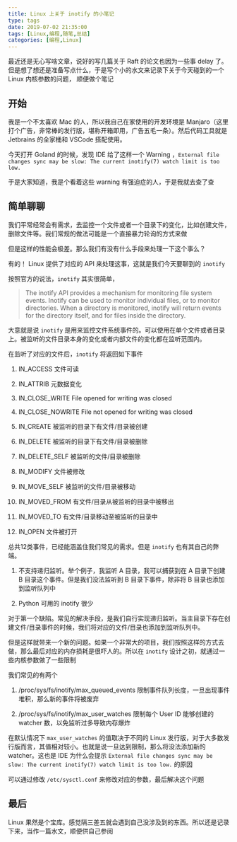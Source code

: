 ```yaml
---
title: Linux 上关于 inotify 的小笔记
type: tags
date: 2019-07-02 21:35:00
tags: [Linux,编程,随笔,总结]
categories: [编程,Linux]
---
```


最近还是无心写啥文章，说好的写几篇关于 Raft 的论文也因为一些事 delay 了。但是想了想还是准备写点什么，于是写个小的水文来记录下关于今天碰到的一个 Linux 内核参数的问题， 顺便做个笔记

<!-- more -->

## 开始

我是一个不太喜欢 Mac 的人，所以我自己在家使用的开发环境是 Manjaro（这里打个广告，非常棒的发行版，堪称开箱即用，广告五毛一条）。然后代码工具就是 Jetbrains 的全家桶和 VSCode 搭配使用。

今天打开 Goland 的时候，发现 IDE 给了这样一个 Warning ，`External file changes sync may be slow: The current inotify(7) watch limit is too low.`

于是大家知道，我是个看着这些 warning 有强迫症的人，于是我就去查了查

## 简单聊聊

我们平常经常会有需求，去监控一个文件或者一个目录下的变化，比如创建文件，删除文件等。我们常规的做法可能是一个直接暴力轮询的方式来做

但是这样的性能会极差。那么我们有没有什么手段来处理一下这个事么？

有的！ Linux 提供了对应的 API 来处理这事，这就是我们今天要聊到的 `inotify`

按照官方的说法，`inotify` 其实很简单，

> The inotify API provides a mechanism for monitoring file system events. Inotify can be used to monitor individual files, or to monitor directories. When a directory is monitored, inotify will return events for the directory itself, and for files inside the directory.

大意就是说 `inotify` 是用来监控文件系统事件的。可以使用在单个文件或者目录上。被监听的文件目录本身的变化或者内部文件的变化都在监听范围内。

在监听了对应的文件后，`inotify` 将返回如下事件 

1. IN_ACCESS 文件可读

2. IN_ATTRIB 元数据变化

3. IN_CLOSE_WRITE File opened for writing was closed

4. IN_CLOSE_NOWRITE File not opened for writing was closed

5. IN_CREATE 被监听的目录下有文件/目录被创建

6. IN_DELETE 被监听的目录下有文件/目录被删除

7. IN_DELETE_SELF 被监听的文件/目录被删除

8. IN_MODIFY 文件被修改

9. IN_MOVE_SELF 被监听的文件/目录被移动

10. IN_MOVED_FROM 有文件/目录从被监听的目录中被移出

11. IN_MOVED_TO 有文件/目录移动至被监听的目录中

12. IN_OPEN 文件被打开

总共12类事件，已经能涵盖住我们常见的需求。但是 `inotify` 也有其自己的弊端。

1. 不支持递归监听。举个例子，我监听 A 目录，我可以捕获到在 A 目录下创建 B 目录这个事件。但是我们没法监听到 B 目录下事件，除非将 B 目录也添加到监听队列中

2. Python 可用的 inotify 很少

对于第一个缺陷。常见的解决手段，是我们自行实现递归监听。当主目录下存在创建文件/目录事件的时候，我们将对应的文件/目录也添加到监听队列中。

但是这样就带来一个新的问题。如果一个非常大的项目，我们按照这样的方式去做，那么最后对应的内存损耗是很吓人的。所以在 `inotify` 设计之初，就通过一些内核参数做了一些限制

我们常见的有两个

1. /proc/sys/fs/inotify/max_queued_events  限制事件队列长度，一旦出现事件堆积，那么新的事件将被废弃

2. /proc/sys/fs/inotify/max_user_watches 限制每个 User ID 能够创建的 watcher 数，以免监听过多导致内存爆炸

在默认情况下 `max_user_watches` 的值取决于不同的 Linux 发行版，对于大多数发行版而言，其值相对较小。也就是说一旦达到限制，那么将没法添加新的 watcher。这也是 IDE 为什么会提示
`External file changes sync may be slow: The current inotify(7) watch limit is too low.` 的原因

可以通过修改 `/etc/sysctl.conf` 来修改对应的参数，最后解决这个问题

## 最后

Linux 果然是个宝库。感觉隔三差五就会遇到自己没涉及到的东西。所以还是记录下来，当作一篇水文，顺便供自己参阅


